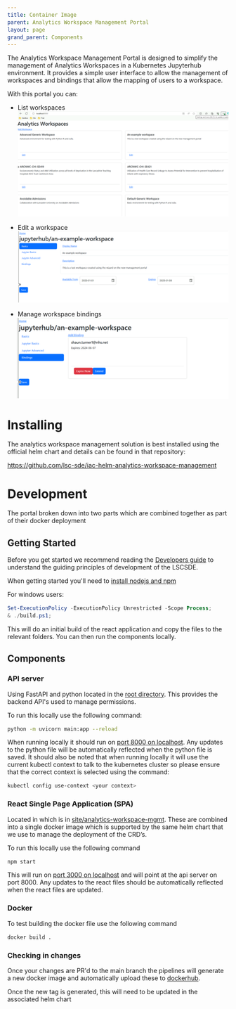 ```yaml
---
title: Container Image
parent: Analytics Workspace Management Portal
layout: page
grand_parent: Components
---
```

The Analytics Workspace Management Portal is designed to simplify the management of Analytics Workspaces in a Kubernetes Jupyterhub environment. It provides a simple user interface to allow the management of workspaces and bindings that allow the mapping of users to a workspace.

With this portal you can:

* List workspaces
![Listing Workspaces](listing-workspaces.png)


* Edit a workspace 
![Edit a workspace](edit-workspace.png)

* Manage workspace bindings
![Manage workspace bindings](manage-bindings.png)

# Installing
The analytics workspace management solution is best installed using the official helm chart and details can be found in that repository:

https://github.com/lsc-sde/iac-helm-analytics-workspace-management

# Development
The portal broken down into two parts which are combined together as part of their docker deployment

## Getting Started
Before you get started we recommend reading the [Developers guide](https://lsc-sde.github.io/lsc-sde/Developers.html) to understand the guiding principles of development of the LSCSDE.

When getting started you'll need to [install nodejs and npm](https://docs.npmjs.com/downloading-and-installing-node-js-and-npm)

For windows users:
```powershell
Set-ExecutionPolicy -ExecutionPolicy Unrestricted -Scope Process;
& ./build.ps1;
```

This will do an initial build of the react application and copy the files to the relevant folders. You can then run the components locally.

## Components
### API server 
Using FastAPI and python located in the [root directory](./). This provides the backend API's used to manage permissions.

To run this locally use the following command:
```bash
python -m uvicorn main:app --reload
```

When running locally it should run on [port 8000 on localhost](http://localhost:8000). Any updates to the python file will be automatically reflected when the python file is saved. It should also be noted that when running locally it will use the current kubectl context to talk to the kubernetes cluster so please ensure that the correct context is selected using the command:

```bash
kubectl config use-context <your context>
```

### React Single Page Application (SPA) 
Located in which is in [site/analytics-workspace-mgmt](site/analytics-workspace-mgmt/). These are combined into a single docker image which is supported by the same helm chart that we use to manage the deployment of the CRD’s.

To run this locally use the following command

```bash
npm start
```

This will run on [port 3000 on localhost](http://localhost:3000) and will point at the api server on port 8000. Any updates to the react files should be automatically reflected when the react files are updated.

### Docker
To test building the docker file use the following command

```bash
docker build .
```

### Checking in changes
Once your changes are PR'd to the main branch the pipelines will generate a new docker image and automatically upload these to [dockerhub](https://hub.docker.com/r/lscsde/analytics-workspace-mgmt).

Once the new tag is generated, this will need to be updated in the associated helm chart
